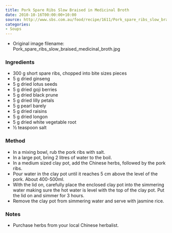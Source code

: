 ```yaml
---
title: Pork Spare Ribs Slow Braised in Medicinal Broth
date: 2010-10-16T00:00:00+10:00
source: http://www.sbs.com.au/food/recipe/1611/Pork_spare_ribs_slow_braised_in_medicinal_broth
categories:
- Soups
---
```







* Original image filename: Pork_spare_ribs_slow_braised_medicinal_broth.jpg



### Ingredients

* 300 g short spare ribs, chopped into bite sizes pieces
* 5 g dried ginseng
* 5 g dried lotus seeds
* 5 g dried goji berries
* 5 g dried black prune
* 5 g dried lilly petals
* 5 g pearl barely
* 5 g dried raisins
* 5 g dried longon
* 5 g dried white vegetable root
* ½ teaspoon salt

### Method

* In a mixing bowl, rub the pork ribs with salt.
* In a large pot, bring 2 litres of water to the boil.
* In a medium sized clay pot, add the Chinese herbs, followed by the pork ribs.
* Pour water in the clay pot until it reaches 5 cm above the level of the pork. About 400-500ml. 
* With the lid on, carefully place the enclosed clay pot into the simmering water making sure the hot water is level with the top of the clay pot. Put the lid on and simmer for 3 hours.
* Remove the clay pot from simmering water and serve with jasmine rice.

### Notes

* Purchase herbs from your local Chinese herbalist.
